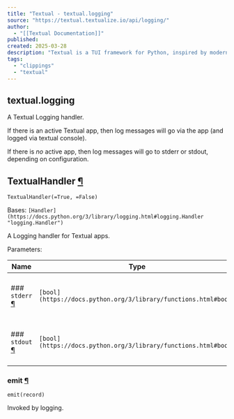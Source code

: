 ```yaml
---
title: "Textual - textual.logging"
source: "https://textual.textualize.io/api/logging/"
author:
  - "[[Textual Documentation]]"
published:
created: 2025-03-28
description: "Textual is a TUI framework for Python, inspired by modern web development."
tags:
  - "clippings"
  - "textual"
---
```

## textual.logging

A Textual Logging handler.

If there is an active Textual app, then log messages will go via the app (and logged via textual console).

If there is *no* active app, then log messages will go to stderr or stdout, depending on configuration.

## TextualHandler [¶](https://textual.textualize.io/api/logging/#textual.logging.TextualHandler "Permanent link")

```
TextualHandler(=True, =False)
```

Bases: `[Handler](https://docs.python.org/3/library/logging.html#logging.Handler "logging.Handler")`

A Logging handler for Textual apps.

Parameters:

| Name | Type | Description | Default |
| --- | --- | --- | --- |
| ### `stderr` [¶](https://textual.textualize.io/api/logging/#textual.logging.TextualHandler\(stderr\) "Permanent link") | `[bool](https://docs.python.org/3/library/functions.html#bool)` | Log to stderr when there is no active app. | `True` |
| ### `stdout` [¶](https://textual.textualize.io/api/logging/#textual.logging.TextualHandler\(stdout\) "Permanent link") | `[bool](https://docs.python.org/3/library/functions.html#bool)` | Log to stdout when there is no active app. | `False` |

### emit [¶](https://textual.textualize.io/api/logging/#textual.logging.TextualHandler.emit "Permanent link")

```
emit(record)
```

Invoked by logging.